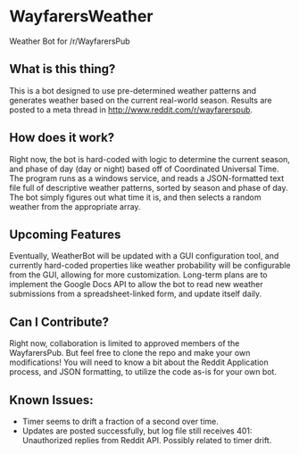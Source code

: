 # WayfarersWeather
Weather Bot for /r/WayfarersPub

## What is this thing?
This is a bot designed to use pre-determined weather patterns and generates weather based on the current real-world season. Results are posted to a meta thread in http://www.reddit.com/r/wayfarerspub.

## How does it work?
Right now, the bot is hard-coded with logic to determine the current season, and phase of day (day or night) based off of Coordinated Universal Time. The program runs as a windows service, and reads a JSON-formatted text file full of descriptive weather patterns, sorted by season and phase of day. The bot simply figures out what time it is, and then selects a random weather from the appropriate array.

## Upcoming Features
Eventually, WeatherBot will be updated with a GUI configuration tool, and currently hard-coded properties like weather probability will be configurable from the GUI, allowing for more customization. Long-term plans are to implement the Google Docs API to allow the bot to read new weather submissions from a spreadsheet-linked form, and update itself daily.

## Can I Contribute?
Right now, collaboration is limited to approved members of the WayfarersPub. But feel free to clone the repo and make your own modifications! You will need to know a bit about the Reddit Application process, and JSON formatting, to utilize the code as-is for your own bot.

## Known Issues:
- Timer seems to drift a fraction of a second over time.
- Updates are posted successfully, but log file still receives 401: Unauthorized replies from Reddit API. Possibly related to timer drift.
